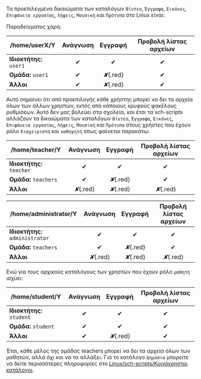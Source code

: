 Τα προεπιλεγμένα δικαιώματα των καταλόγων `Βίντεο`, `Έγγραφα`,
`Εικόνες`, `Επιφάνεια εργασίας`, `Λήψεις`, `Μουσική` και
`Πρότυπα` στο Linux είναι:

Παραδείγματος χάρη:

| /home/userΧ/Υ           | Ανάγνωση | Εγγραφή    | Προβολή λίστας αρχείων |
| ----------------------- |:--------:|:----------:|:----------------------:|
| **Ιδιοκτήτης:** `user1` | ✔        | ✔         | ✔                      |
| **Ομάδα:** `user1`      | ✔        | *✘*{.red} | ✔                      |
| **Άλλοι**               | ✔        | *✘*{.red} | ✔                      |

Αυτό σημαίνει ότι από προεπιλογής κάθε χρήστης μπορεί να δει τα αρχεία όλων των
άλλων χρηστών, εκτός από κάποιους κρυφούς φακέλους ρυθμίσεων. Αυτό δεν μας
βολεύει στα σχολεία, και έτσι τα sch-scripts αλλάζουν τα δικαιώματα των
καταλόγων `Βίντεο`, `Έγγραφα`, `Εικόνες`, `Επιφάνεια εργασίας`, `Λήψεις`,
`Μουσική` και `Πρότυπα` στους χρήστες που έχουν ρόλο `διαχειριστή` και `καθηγητή`
όπως φαίνεται παρακάτω:

| /home/teacher/Y             | Ανάγνωση  | Εγγραφή    | Προβολή λίστας αρχείων |
| --------------------------- |:---------:|:----------:|:----------------------:|
| **Ιδιοκτήτης:** `teacher`   | ✔         | ✔         | ✔                     |
| **Ομάδα:**  `teachers`      | ✔         | *✘*{.red} | ✔                     |
| **Άλλοι**                   | *✘*{.red} | *✘*{.red} | *✘*{.red}             |

| /home/administrator/Y           | Ανάγνωση  | Εγγραφή    | Προβολή λίστας αρχείων |
| ------------------------------- |:---------:|:----------:|:----------------------:|
| **Ιδιοκτήτης:** `administrator` | ✔         | ✔         | ✔                      |
| **Ομάδα:** `teachers`           | ✔         | *✘*{.red} | ✔                      |
| **Άλλοι**                       | *✘*{.red} | *✘*{.red} | *✘*{.red}              |

Ενώ για τους αρχικούς καταλόγους των χρηστών που έχουν ρόλο `μαθητή`
ισχύει:

| /home/student/Y           | Ανάγνωση | Εγγραφή    | Προβολή λίστας αρχείων |
| ------------------------- |:--------:|:----------:|:----------------------:|
| **Ιδιοκτήτης:** `student` | ✔        | ✔         | ✔                      |
| **Ομάδα:** `student`      | ✔        | ✔         | ✔                      |
| **Άλλοι**                 | ✔        | *✘*{.red} | ✔                      |

Έτσι, κάθε μέλος της ομάδας teachers μπορεί να δει τα αρχεία όλων των μαθητών,
αλλά όχι και να τα αλλάξει. Για το κατάλογο `Δημόσια` μπορείτε να δείτε
περισσότερες πληροφορίες στο [Linux/sch-scripts/Κοινόχρηστοι
κατάλογοι](Κοινόχρηστοι_κατάλογοι.md).
